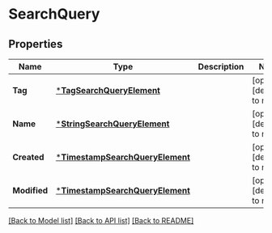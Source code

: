 # SearchQuery

## Properties
Name | Type | Description | Notes
------------ | ------------- | ------------- | -------------
**Tag** | [***TagSearchQueryElement**](TagSearchQueryElement.md) |  | [optional] [default to null]
**Name** | [***StringSearchQueryElement**](StringSearchQueryElement.md) |  | [optional] [default to null]
**Created** | [***TimestampSearchQueryElement**](TimestampSearchQueryElement.md) |  | [optional] [default to null]
**Modified** | [***TimestampSearchQueryElement**](TimestampSearchQueryElement.md) |  | [optional] [default to null]

[[Back to Model list]](../README.md#documentation-for-models) [[Back to API list]](../README.md#documentation-for-api-endpoints) [[Back to README]](../README.md)


